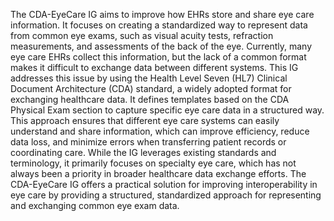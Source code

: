 The CDA-EyeCare IG aims to improve how EHRs store and share eye care information. It focuses on creating a standardized way to represent data from common eye exams, such as visual acuity tests, refraction measurements, and assessments of the back of the eye. Currently, many eye care EHRs collect this information, but the lack of a common format makes it difficult to exchange data between different systems. This IG addresses this issue by using the Health Level Seven (HL7) Clinical Document Architecture (CDA) standard, a widely adopted format for exchanging healthcare data. It defines templates based on the CDA Physical Exam section to capture specific eye care data in a structured way. This approach ensures that different eye care systems can easily understand and share information, which can improve efficiency, reduce data loss, and minimize errors when transferring patient records or coordinating care. While the IG leverages existing standards and terminology, it primarily focuses on specialty eye care, which has not always been a priority in broader healthcare data exchange efforts. The CDA-EyeCare IG offers a practical solution for improving interoperability in eye care by providing a structured, standardized approach for representing and exchanging common eye exam data. 
